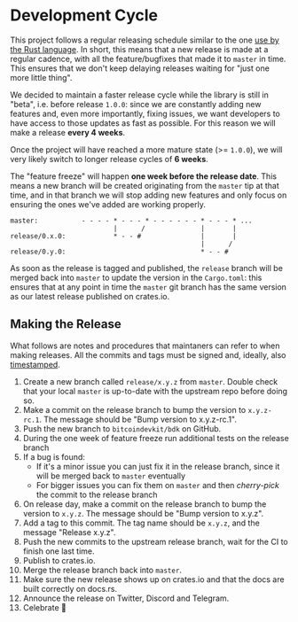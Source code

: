 # Development Cycle

This project follows a regular releasing schedule similar to the one [use by the Rust language](https://doc.rust-lang.org/book/appendix-07-nightly-rust.html). In short, this means that a new release is made at a regular
cadence, with all the feature/bugfixes that made it to `master` in time. This ensures that we don't keep delaying releases waiting for "just one more little thing".

We decided to maintain a faster release cycle while the library is still in "beta", i.e. before release `1.0.0`: since we are constantly adding new features and, even more importantly, fixing issues, we want developers
to have access to those updates as fast as possible. For this reason we will make a release **every 4 weeks**.

Once the project will have reached a more mature state (>= `1.0.0`), we will very likely switch to longer release cycles of **6 weeks**.

The "feature freeze" will happen **one week before the release date**. This means a new branch will be created originating from the `master` tip at that time, and in that branch we will stop adding new features and only focus
on ensuring the ones we've added are working properly.

```
master:           - - - - * - - - * - - - - - - * - - - * ...
                          |      /              |       |
release/0.x.0:            * - - #               |       |
                                                |      /
release/0.y.0:                                  * - - #
```

As soon as the release is tagged and published, the `release` branch will be merged back into `master` to update the version in the `Cargo.toml`: this ensures that at any point in time the `master` git branch has the same
version as our latest release published on crates.io.

## Making the Release

What follows are notes and procedures that maintaners can refer to when making releases. All the commits and tags must be signed and, ideally, also [timestamped](https://github.com/opentimestamps/opentimestamps-client/blob/master/doc/git-integration.md).

1. Create a new branch called `release/x.y.z` from `master`. Double check that your local `master` is up-to-date with the upstream repo before doing so.
2. Make a commit on the release branch to bump the version to `x.y.z-rc.1`. The message should be "Bump version to x.y.z-rc.1".
3. Push the new branch to `bitcoindevkit/bdk` on GitHub.
4. During the one week of feature freeze run additional tests on the release branch
5. If a bug is found:
    - If it's a minor issue you can just fix it in the release branch, since it will be merged back to `master` eventually
    - For bigger issues you can fix them on `master` and then *cherry-pick* the commit to the release branch
6. On release day, make a commit on the release branch to bump the version to `x.y.z`. The message should be "Bump version to x.y.z".
7. Add a tag to this commit. The tag name should be `x.y.z`, and the message "Release x.y.z".
8. Push the new commits to the upstream release branch, wait for the CI to finish one last time.
9. Publish to crates.io.
10. Merge the release branch back into `master`.
11. Make sure the new release shows up on crates.io and that the docs are built correctly on docs.rs.
12. Announce the release on Twitter, Discord and Telegram.
13. Celebrate :tada:
